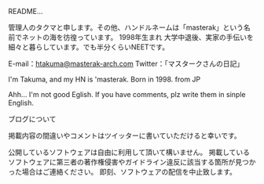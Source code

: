 README...

管理人のタクマと申します。その他、ハンドルネームは「masterak」という名前でネットの海を彷徨っています。
1998年生まれ
大学中退後、実家の手伝いを細々と暮らしています。でも半分くらいNEETです。

E-mail：htakuma@masterak-arch.com
Twitter：「マスタークさんの日記」

I'm Takuma, and my HN is 'masterak.
Born in 1998. from JP

Ahh... I'm not good Eglish. If you have comments, plz write them in sinple English.

ブログについて

掲載内容の間違いやコメントはツイッターに書いていただけると幸いです。

公開しているソフトウェアは自由に利用して頂いて構いません。
掲載しているソフトウェアに第三者の著作権侵害やガイドライン違反に該当する箇所が見つかった場合はご連絡ください。
即刻、ソフトウェアの配信を中止致します。

